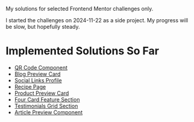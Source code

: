 My solutions for selected Frontend Mentor challenges only.

I started the challenges on 2024-11-22 as a side project. My progress will be slow, but hopefully steady.

# Implemented Solutions So Far

- [QR Code Component](https://thomasweitzel.github.io/frontend-mentor/qr-code-component/dist/)
- [Blog Preview Card](https://thomasweitzel.github.io/frontend-mentor/blog-preview-card/dist/)
- [Social Links Profile](https://thomasweitzel.github.io/frontend-mentor/social-links-profile/dist/)
- [Recipe Page](https://thomasweitzel.github.io/frontend-mentor/recipe-page/dist/)
- [Product Preview Card](https://thomasweitzel.github.io/frontend-mentor/product-preview-card/dist/)
- [Four Card Feature Section](https://thomasweitzel.github.io/frontend-mentor/four-card-feature-section/dist/)
- [Testimonials Grid Section](https://thomasweitzel.github.io/frontend-mentor/testimonials-grid-section/dist/)
- [Article Preview Component](https://thomasweitzel.github.io/frontend-mentor/article-preview-component/dist/)
